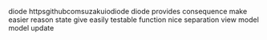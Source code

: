diode httpsgithubcomsuzakuiodiode diode provides consequence make easier reason state give easily testable function nice separation view model model update